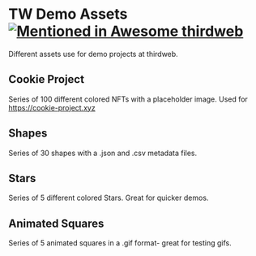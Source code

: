 # TW Demo Assets [![Mentioned in Awesome thirdweb](https://awesome.re/mentioned-badge-flat.svg)](https://github.com/warengonzaga/awesome-thirdweb)

Different assets use for demo projects at thirdweb.

## Cookie Project

Series of 100 different colored NFTs with a placeholder image. Used for https://cookie-project.xyz

## Shapes

Series of 30 shapes with a .json and .csv metadata files.

## Stars

Series of 5 different colored Stars. Great for quicker demos.

## Animated Squares

Series of 5 animated squares in a .gif format- great for testing gifs.
